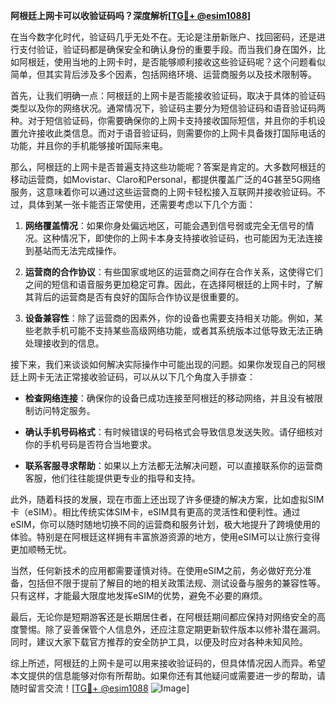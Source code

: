 **阿根廷上网卡可以收验证码吗？深度解析[[TG💪+ @esim1088](https://t.me/s/esim1088)]**

在当今数字化时代，验证码几乎无处不在。无论是注册新账户、找回密码，还是进行支付验证，验证码都是确保安全和确认身份的重要手段。而当我们身在国外，比如阿根廷，使用当地的上网卡时，是否能够顺利接收这些验证码呢？这个问题看似简单，但其实背后涉及多个因素，包括网络环境、运营商服务以及技术限制等。

首先，让我们明确一点：阿根廷的上网卡是否能接收验证码，取决于具体的验证码类型以及你的网络状况。通常情况下，验证码主要分为短信验证码和语音验证码两种。对于短信验证码，你需要确保你的上网卡支持接收国际短信，并且你的手机设置允许接收此类信息。而对于语音验证码，则需要你的上网卡具备拨打国际电话的功能，并且你的手机能够接听国际来电。

那么，阿根廷的上网卡是否普遍支持这些功能呢？答案是肯定的。大多数阿根廷的移动运营商，如Movistar、Claro和Personal，都提供覆盖广泛的4G甚至5G网络服务，这意味着你可以通过这些运营商的上网卡轻松接入互联网并接收验证码。不过，具体到某一张卡能否正常使用，还需要考虑以下几个方面：

1. **网络覆盖情况**：如果你身处偏远地区，可能会遇到信号弱或完全无信号的情况。这种情况下，即使你的上网卡本身支持接收验证码，也可能因为无法连接到基站而无法完成操作。
   
2. **运营商的合作协议**：有些国家或地区的运营商之间存在合作关系，这使得它们之间的短信和语音服务更加稳定可靠。因此，在选择阿根廷的上网卡时，了解其背后的运营商是否有良好的国际合作协议是很重要的。

3. **设备兼容性**：除了运营商的因素外，你的设备也需要支持相关功能。例如，某些老款手机可能不支持某些高级网络功能，或者其系统版本过低导致无法正确处理接收到的信息。

接下来，我们来谈谈如何解决实际操作中可能出现的问题。如果你发现自己的阿根廷上网卡无法正常接收验证码，可以从以下几个角度入手排查：

- **检查网络连接**：确保你的设备已成功连接至阿根廷的移动网络，并且没有被限制访问特定服务。
  
- **确认手机号码格式**：有时候错误的号码格式会导致信息发送失败。请仔细核对你的手机号码是否符合当地要求。

- **联系客服寻求帮助**：如果以上方法都无法解决问题，可以直接联系你的运营商客服，他们往往能提供更专业的指导和支持。

此外，随着科技的发展，现在市面上还出现了许多便捷的解决方案，比如虚拟SIM卡（eSIM）。相比传统实体SIM卡，eSIM具有更高的灵活性和便利性。通过eSIM，你可以随时随地切换不同的运营商和服务计划，极大地提升了跨境使用的体验。特别是在阿根廷这样拥有丰富旅游资源的地方，使用eSIM可以让旅行变得更加顺畅无忧。

当然，任何新技术的应用都需要谨慎对待。在使用eSIM之前，务必做好充分准备，包括但不限于提前了解目的地的相关政策法规、测试设备与服务的兼容性等。只有这样，才能最大限度地发挥eSIM的优势，避免不必要的麻烦。

最后，无论你是短期游客还是长期居住者，在阿根廷期间都应保持对网络安全的高度警惕。除了妥善保管个人信息外，还应注意定期更新软件版本以修补潜在漏洞。同时，建议大家下载官方推荐的安全防护工具，以便及时应对各种未知风险。

综上所述，阿根廷的上网卡是可以用来接收验证码的，但具体情况因人而异。希望本文提供的信息能够对你有所帮助。如果你还有其他疑问或需要进一步的帮助，请随时留言交流！[[TG💪+ @esim1088](https://t.me/s/esim1088) ![Image](https://i.postimg.cc/4NQfJmqS/Snipaste-2025-05-13-00-14-12.png)]